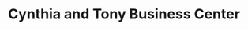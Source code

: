 ---
title: "Cynthia and Tony Business Center"
url: /zwedru/cynthia-and-tony-business-center/
shop: Lebensmittel
---